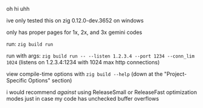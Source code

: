 oh hi uhh

ive only tested this on zig 0.12.0-dev.3652 on windows

only has proper pages for 1x, 2x, and 3x gemini codes

run: `zig build run`

run with args: `zig build run -- --listen 1.2.3.4 --port 1234 --conn_lim 1024` (listens on 1.2.3.4:1234 with 1024 max http connections)

view compile-time options with `zig build --help` (down at the "Project-Specific Options" section)

i would recommend *against* using ReleaseSmall or ReleaseFast optimization modes just in case my code has unchecked buffer overflows
